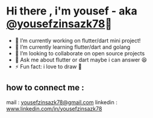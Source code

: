 # Hi there , i'm yousef - aka [@yousefzinsazk78](https://github.com/YousefZinsazK78/)👋

- 🔭 I’m currently working on flutter/dart mini project!
- 🌱 I’m currently learning flutter/dart and golang
- 👯 I’m looking to collaborate on open source projects
- 💬 Ask me about flutter or dart maybe i can answer :laughing:
- ⚡ Fun fact: i love to draw :art:

## how to connect me : 
mail : yousefzinsazk78@gmail.com
linkedin : www.linkedin.com/in/yousefzinsazk78

<!-- - 🤔 I’m looking for help with ... -->
